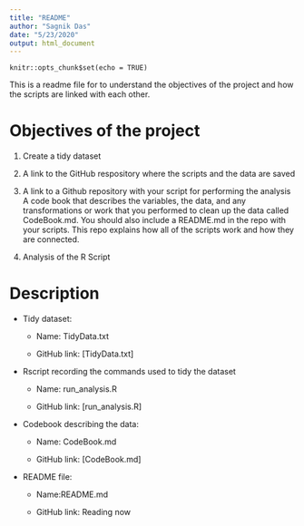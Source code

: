```yaml
---
title: "README"
author: "Sagnik Das"
date: "5/23/2020"
output: html_document
---
```


```{r setup, include=FALSE}
knitr::opts_chunk$set(echo = TRUE)
```

This is a readme file for to understand the objectives of the project and how the scripts are linked with each other.


# Objectives of the project

1. Create a tidy dataset 

2. A link to the GitHub respository where the scripts and the data are saved

3. A link to a Github repository with your script for performing the analysis
A code book that describes the variables, the data, and any transformations or work that you performed to clean up the data called CodeBook.md. You should also include a README.md in the repo with your scripts. This repo explains how all of the scripts work and how they are connected.

4. Analysis of the R Script


# Description 

* Tidy dataset:

     + Name: TidyData.txt

     + GitHub link: [TidyData.txt]

* Rscript recording the commands used to tidy the dataset

     + Name: run_analysis.R

     + GitHub link: [run_analysis.R]

* Codebook describing the data:

     + Name: CodeBook.md

     + GitHub link: [CodeBook.md]

* README file:

   + Name:README.md
   
   + GitHub link: Reading now

